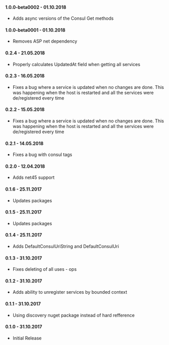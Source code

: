 #### 1.0.0-beta0002 - 01.10.2018
* Adds async versions of the Consul Get methods

#### 1.0.0-beta0001 - 01.10.2018
* Removes ASP net dependency

#### 0.2.4 - 21.05.2018
* Properly calculates UpdatedAt field when getting all services

#### 0.2.3 - 16.05.2018
* Fixes a bug where a service is updated when no changes are done. This was happening when the host is restarted and all the services were de/registered every time

#### 0.2.2 - 15.05.2018
* Fixes a bug where a service is updated when no changes are done. This was happening when the host is restarted and all the services were de/registered every time

#### 0.2.1 - 14.05.2018
* Fixes a bug with consul tags

#### 0.2.0 - 12.04.2018
* Adds net45 support

#### 0.1.6 - 25.11.2017
* Updates packages

#### 0.1.5 - 25.11.2017
* Updates packages

#### 0.1.4 - 25.11.2017
* Adds DefaultConsulUriString and DefaultConsulUri

#### 0.1.3 - 31.10.2017
* Fixes deleting of all uses - ops

#### 0.1.2 - 31.10.2017
* Adds ability to unregister services by bounded context

#### 0.1.1 - 31.10.2017
* Using discovery nuget package instead of hard refference

#### 0.1.0 - 31.10.2017
* Initial Release

